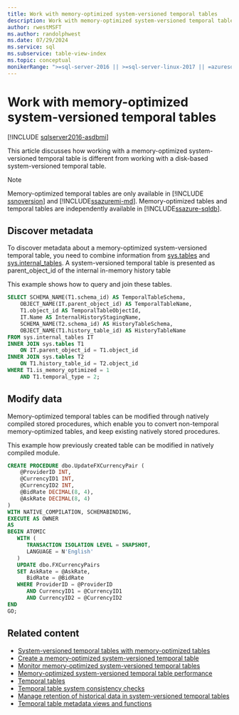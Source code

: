 ```yaml
---
title: Work with memory-optimized system-versioned temporal tables
description: Work with memory-optimized system-versioned temporal tables
author: rwestMSFT
ms.author: randolphwest
ms.date: 07/29/2024
ms.service: sql
ms.subservice: table-view-index
ms.topic: conceptual
monikerRange: ">=sql-server-2016 || >=sql-server-linux-2017 || =azuresqldb-mi-current"
---
```

# Work with memory-optimized system-versioned temporal tables

[!INCLUDE [sqlserver2016-asdbmi](../../includes/applies-to-version/sqlserver2016-asdbmi.md)]

This article discusses how working with a memory-optimized system-versioned temporal table is different from working with a disk-based system-versioned temporal table.

> [!NOTE]  
> Memory-optimized temporal tables are only available in [!INCLUDE [ssnoversion](../../includes/ssnoversion-md.md)] and [!INCLUDE[ssazuremi-md](../../includes/ssazuremi-md.md)]. Memory-optimized tables and temporal tables are independently available in [!INCLUDE[ssazure-sqldb](../../includes/ssazure-sqldb.md)].

## Discover metadata

To discover metadata about a memory-optimized system-versioned temporal table, you need to combine information from [sys.tables](../system-catalog-views/sys-tables-transact-sql.md) and [sys.internal_tables](../system-catalog-views/sys-internal-tables-transact-sql.md). A system-versioned temporal table is presented as parent_object_id of the internal in-memory history table

This example shows how to query and join these tables.

```sql
SELECT SCHEMA_NAME(T1.schema_id) AS TemporalTableSchema,
    OBJECT_NAME(IT.parent_object_id) AS TemporalTableName,
    T1.object_id AS TemporalTableObjectId,
    IT.Name AS InternalHistoryStagingName,
    SCHEMA_NAME(T2.schema_id) AS HistoryTableSchema,
    OBJECT_NAME(T1.history_table_id) AS HistoryTableName
FROM sys.internal_tables IT
INNER JOIN sys.tables T1
    ON IT.parent_object_id = T1.object_id
INNER JOIN sys.tables T2
    ON T1.history_table_id = T2.object_id
WHERE T1.is_memory_optimized = 1
    AND T1.temporal_type = 2;
```

## Modify data

Memory-optimized temporal tables can be modified through natively compiled stored procedures, which enable you to convert non-temporal memory-optimized tables, and keep existing natively stored procedures.

This example how previously created table can be modified in natively compiled module.

```sql
CREATE PROCEDURE dbo.UpdateFXCurrencyPair (
    @ProviderID INT,
    @CurrencyID1 INT,
    @CurrencyID2 INT,
    @BidRate DECIMAL(8, 4),
    @AskRate DECIMAL(8, 4)
)
WITH NATIVE_COMPILATION, SCHEMABINDING,
EXECUTE AS OWNER
AS
BEGIN ATOMIC
   WITH (
      TRANSACTION ISOLATION LEVEL = SNAPSHOT,
      LANGUAGE = N'English'
   )
   UPDATE dbo.FXCurrencyPairs
   SET AskRate = @AskRate,
      BidRate = @BidRate
   WHERE ProviderID = @ProviderID
      AND CurrencyID1 = @CurrencyID1
      AND CurrencyID2 = @CurrencyID2
END
GO;
```

## Related content

- [System-versioned temporal tables with memory-optimized tables](system-versioned-temporal-tables-with-memory-optimized-tables.md)
- [Create a memory-optimized system-versioned temporal table](creating-a-memory-optimized-system-versioned-temporal-table.md)
- [Monitor memory-optimized system-versioned temporal tables](monitoring-memory-optimized-system-versioned-temporal-tables.md)
- [Memory-optimized system-versioned temporal table performance](memory-optimized-system-versioned-temporal-tables-performance.md)
- [Temporal tables](temporal-tables.md)
- [Temporal table system consistency checks](temporal-table-system-consistency-checks.md)
- [Manage retention of historical data in system-versioned temporal tables](manage-retention-of-historical-data-in-system-versioned-temporal-tables.md)
- [Temporal table metadata views and functions](temporal-table-metadata-views-and-functions.md)
